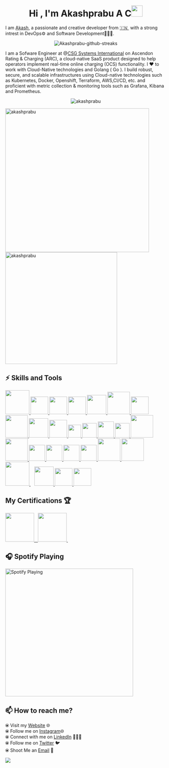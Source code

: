<h1 align="center">Hi , I'm Akashprabu A C<img src="https://media.giphy.com/media/hvRJCLFzcasrR4ia7z/giphy.gif" width="35"></h1>


I am [Akash](https://akashprabu.netlify.app/), a passionate and creative developer from [🇮🇳 ](https://en.wikipedia.org/wiki/India)&nbsp;with a strong intrest in DevOps⚙️ and Software Development🧑🏻‍💻.

<p align="center"><img align="center" src="https://github-readme-streak-stats.herokuapp.com/?user=akashprabu&theme=algolia" alt="Akashprabu-github-streaks" /></p>

I am a Sofware Engineer at @[CSG Systems International](https://www.csgi.com/) on Ascendon Rating & Charging (ARC), a cloud-native SaaS product designed to help operators implement real-time online charging (OCS) functionality. I ❤️ to work with Cloud-Native technologies and Golang ( Go ). I build robust, secure, and scalable infrastructures using Cloud-native technologies such as Kubernetes, Docker, Openshift, Terraform, AWS,CI/CD, etc. and proficient with metric collection & monitoring tools such as Grafana, Kibana and Prometheus.

<p align="center"> <img src="https://komarev.com/ghpvc/?username=akashprabu" alt="akashprabu" /> </p>
<p><img align="left" src="https://github-readme-stats.vercel.app/api?username=akashprabu&show_icons=true&theme=radical" alt="akashprabu" width = 450/></p>
<p>&nbsp;<img align="center" src="https://github-readme-stats.vercel.app/api/top-langs?username=akashprabu&show_icons=true&locale=en&layout=compact" alt="akashprabu" width = 350/></p>

## :zap: Skills and Tools

<p float="left">
  <a href="https://golang.org/" target="_blank" >
    <img src="https://raw.githubusercontent.com/itsksaurabh/itsksaurabh/master/assets/golang.gif"  height="75" />
  </a>
  <a href="https://www.open-std.org/jtc1/sc22/wg14/" target="_blank" >
    <img src="https://github.com/akashprabu/Portfolio/blob/main/media/skills/c.svg"  height="55" />
  </a>
  <a href="https://isocpp.org/" target="_blank" >
    <img src="https://github.com/akashprabu/Portfolio/blob/main/media/skills/cpp.svg"  height="55" />
  </a>
  <a href="https://python.org/" target="_blank" >
    <img src="https://github.com/akashprabu/Portfolio/blob/main/media/skills/python.svg"  height="55" />
  </a>   
  <a href="https://www.w3.org/wiki/The_web_standards_model_-_HTML_CSS_and_JavaScript" target="_blank" >
    <img src="https://raw.githubusercontent.com/itsksaurabh/itsksaurabh/master/assets/html-css-js.png" height="60" />
  </a>
  <a href="https://kubernetes.io/" target="_blank" >
    <img src="https://github.com/akashprabu/Portfolio/blob/main/media/skills/k8s.png"  height="70" />
  </a>
  <a href="https://www.redhat.com/en/technologies/cloud-computing/openshift" target="_blank" >
    <img src="https://github.com/akashprabu/Portfolio/blob/main/media/skills/openshift.gif"  height="55" />
  </a>
  <a href="https://www.docker.com/" target="_blank" >
    <img src="https://raw.githubusercontent.com/itsksaurabh/itsksaurabh/master/assets/docker.gif"  height="70" /> 
  </a>
  <a href="https://docs.nats.io/" target="_blank" >
    <img src="https://github.com/akashprabu/Portfolio/blob/main/media/skills/natsjs.png"  height="60" />
  </a>
  <a href="https://www.linux.org/"" target="_blank" >
    <img src="https://github.com/akashprabu/Portfolio/blob/main/media/skills/linux.gif"  height="55" />
  </a>  
  <a href="https://www.terraform.io/" target="_blank" >
    <img src="https://github.com/akashprabu/Portfolio/blob/main/media/skills/terraform.webp" width="40" />
  </a>
  <a href="https://aws.amazon.com/" target="_blank" >
    <img src="https://github.com/akashprabu/Portfolio/blob/main/media/skills/aws.gif"  height="45" />
  </a>
  <a href="https://www.postman.com/" target="_blank" >
    <img src="https://github.com/akashprabu/Portfolio/blob/main/media/skills/postman.gif" height="50" />
  </a>
  <a href="https://azure.microsoft.com/en-in/products/devops" target="_blank" >
    <img src="https://github.com/akashprabu/Portfolio/blob/main/media/skills/azure.png" height="45" />
  </a>
  <a href="https://github.com/" target="_blank" >
    <img src="https://github.com/akashprabu/Portfolio/blob/main/media/skills/github.png" height="70" />
  </a>
  <a href="https://www.jenkins.io/" target="_blank" >
    <img src="https://raw.githubusercontent.com/DARK-art108/ItsRitesh/master/assets/ll.png" height="70" />
  </a>
  <a href="https://dbeaver.io/" target="_blank" >
    <img src="https://github.com/akashprabu/Portfolio/blob/main/media/skills/dbeaver.png" height="50" />
  </a>
  <a href="https://min.io/" target="_blank" >
    <img src="https://github.com/akashprabu/Portfolio/blob/main/media/skills/minio.png" height="50" />
  </a>
  <a href="https://redis.io/" target="_blank" >
    <img src="https://github.com/akashprabu/Portfolio/blob/main/media/skills/redis.webp" height="50" />
  </a>
  <a href="https://git-scm.com/" target="_blank" >
    <img src="https://github.com/akashprabu/Portfolio/blob/main/media/skills/git.png" height="50" />
  </a>
  <a href="https://trino.io/" target="_blank" >
    <img src="https://github.com/akashprabu/Portfolio/blob/main/media/skills/trino.png" height="70" />
  </a>
  <a href="https://www.postgresql.org/" target="_blank" >
    <img src="https://github.com/akashprabu/Portfolio/blob/main/media/skills/postgres.png" height="70" />
  </a>
  <a href="https://www.mysql.com/" target="_blank" >
    <img src="https://github.com/akashprabu/Portfolio/blob/main/media/skills/mysql.gif" width="75" />
  </a>&nbsp;&nbsp;
  <a href="https://www.mongodb.com/" target="_blank" >
    <img src="https://raw.githubusercontent.com/itsksaurabh/itsksaurabh/master/assets/mongo.gif" height="60" />
  </a>
  <a href="https://grafana.com/" target="_blank" >
    <img src="https://raw.githubusercontent.com/itsksaurabh/itsksaurabh/master/assets/grafana.gif" height="55" />
  </a>
  <a href="https://prometheus.io/" target="_blank" >
    <img src="https://github.com/akashprabu/Portfolio/blob/main/media/skills/prometheus.png" height="55" />
  </a>

## My Certifications 🏆

 <p float="left">
  <a href="https://www.credly.com/earner/earned/badge/1bb3a123-ed05-4601-9529-6b9d9333806a" target="_blank" >
    <img src="https://github.com/akashprabu/Portfolio/blob/main/media/skills/ccna.png" height="90" />&nbsp;&nbsp;
  </a>
  <a href="https://www.credly.com/earner/earned/badge/96226bee-15b6-4ab9-8d9d-9910bdc568f9" target="_blank" >
    <img src="https://github.com/akashprabu/Portfolio/blob/main/media/skills/python_101_data_science.png" width="90" />
  </a>&nbsp;&nbsp;
</p>

## 🎧 Spotify Playing 
 [<img src="https://spotify-readme.dark-art108.vercel.app/api/spotify-playing" alt=" Spotify Playing" width="400" />](https://spotify-github-profile.vercel.app/api/view.svg?uid=31xrlebyk5se7fafw2fdj7u3q4em&redirect=true)
  
## 📫 How to reach me? 
 <!--<img align='right' src = "https://github.com/akashprabu/Portfolio/blob/main/media/images/programmer.svg" width = 400 height=200> -->
<!-- <p align = "center">
  <a href="https://www.linkedin.com/in/akashprabu/">
    <img src="https://img.shields.io/badge/LinkedIn-blue?style=for-the-badge&logo=linkedin&logoColor=white" alt="LinkedIn Badge"/>
  </a>
  <a href="https://www.instagram.com/_c.r.a.z.y_killer_/">
    <img src="https://img.shields.io/badge/Instagram-E4405F?style=for-the-badge&logo=instagram&logoColor=white" alt="Instagram Badge"/>
  </a>
  <a href="https://twitter.com/Akash_c18">
    <img src="https://img.shields.io/badge/Twitter-blue?style=for-the-badge&logo=twitter&logoColor=white" alt="Twitter Badge"/>
  </a>
  <a href="mailto:appleakash202@gmail.com">
    <img src="https://img.shields.io/badge/Gmail-D14836?style=for-the-badge&logo=gmail&logoColor=white" alt="G-Mail Badge"/>
  </a>
</p> -->

  ⦿ Visit my [Website](https://akashprabu.netlify.app/) 🌐 <br>
  ⦿ Follow me on [Instagram](https://www.instagram.com/_c.r.a.z.y_killer_/)🌐 <br>
  ⦿ Connect with me on [LinkedIn](https://www.linkedin.com/in/akashprabu/) 👨🏻‍💻 <br>
  ⦿ Follow me on [Twitter](https://twitter.com/Akash_c18) 🐦 <br>
  ⦿ Shoot Me an [Email](mailto:appleakash202@gmail.com) 💌 <br>

<img src="https://github.com/akashprabu/akashprabu/blob/main/assets/bottom_header.svg">